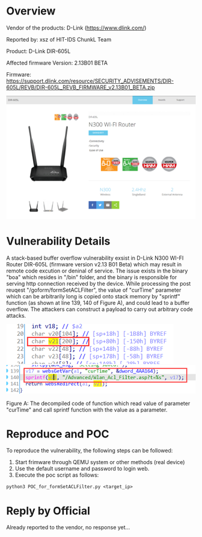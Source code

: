 # Overview
Vendor of the products: D-Link (https://www.dlink.com/)

Reported by: xsz of HIT-IDS ChunkL Team

Product: D-Link DIR-605L

Affected firmware Version: 2.13B01 BETA

Firmware: https://support.dlink.com/resource/SECURITY_ADVISEMENTS/DIR-605L/REVB/DIR-605L_REVB_FIRMWARE_v2.13B01_BETA.zip

![product](../../imgs/product.png)

# Vulnerability Details
A stack-based buffer overflow vulnerability exsist in D-Link N300 WI-FI Router DIR-605L (firmware version v2.13 B01 Beta) which may result in remote code excution or deninal of service. The issue exists in the binary "boa" which resides in "/bin" folder, and the binary is responsible for serving http connection received by the device. While processing the post reuqest "/goform/formSetACLFilter", the value of "curTime" parameter which can be arbitrarily long is copied onto stack memory by "sprintf" function (as shown at line 139, 140 of Figure A), and could lead to a buffer overflow. The attackers can construct a payload to carry out arbitrary code attacks.

![FigB](imgs/figB.png)
![figA](imgs/figA.png)

Figure A: The decompiled code of function which read value of parameter "curTime" and call sprintf function with the value as a parameter.

# Reproduce and POC
To reproduce the vulnerability, the following steps can be followed:
1. Start frimware through QEMU system or other methods (real device)
2. Use the default username and password to login web.
3. Execute the poc script as follows:

```shell
python3 POC_for_formSetACLFilter.py <target_ip>
```

# Reply by Official
Already reported to the vendor, no response yet...